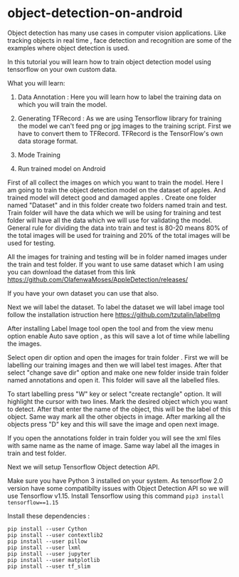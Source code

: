 # object-detection-on-android

Object detection has many use cases in computer vision applications. Like tracking objects in real time , face detection and recognition are some of the examples where object detection is used.

In this tutorial you will learn how to train object detection model using tensorflow on your own custom data.

What you will learn:

1. Data Annotation : Here you will learn how to label the training data on which you will train the model.

2. Generating TFRecord : As we are using Tensorflow library for training the model we can't feed png or jpg images to the training script. First we have to convert them to TFRecord. TFRecord is the TensorFlow's own data storage format.

3. Mode Training

4. Run trained model on Android

First of all collect the images on which you want to train the model. Here I am going to train the object detection model on the dataset of apples. And trained model will detect good and damaged apples . Create one folder named "Dataset" and in this folder create two folders named train and test. Train folder will have the data which we will be using for training and test folder will have all the data which we will use for validating the model. General rule for dividing the data into train and test is 80-20 means 80% of the total images will be used for training and 20% of the total images will be used for testing.

All the images for training and testing will be in folder named images under the train and test folder. If you want to use same dataset which I am using you can download the dataset from this link https://github.com/OlafenwaMoses/AppleDetection/releases/

If you have your own dataset you can use that also.

Next we will label the dataset. To label the dataset we will label image tool follow the installation istruction here https://github.com/tzutalin/labelImg

After installing Label Image tool open the tool and from the view menu option enable Auto save option , as this will save a lot of time while labelling the images.

Select open dir option and open the images for train folder . First we will be labelling our training images and then we will label test images. After that select "change save dir" option and make one new folder inside train folder named annotations and open it. This folder will save all the labelled files.

To start labelling press "W" key or select "create rectangle" option. It will highlight the cursor with two lines. Mark the desired object which you want to detect. After that enter the name of the object, this will be the label of this object. Same way mark all the other objects in image. After marking all the objects press "D" key and this will save the image and open next image.

If you open the annotations folder in train folder you will see the xml files with same name as the name of image. Same way label all the images in train and test folder.

Next we will setup Tensorflow Object detection API.

Make sure you have Python 3 installed on your system. As tensorflow 2.0 version have some compatibilty issues with Object Detection API so we will use Tensorflow v1.15. 
Install Tensorflow using this command ```pip3 install tensorflow==1.15```

Install these dependencies :

```
pip install --user Cython
pip install --user contextlib2
pip install --user pillow
pip install --user lxml
pip install --user jupyter
pip install --user matplotlib
pip install --user tf_slim
```
